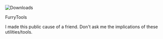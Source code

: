 ![Downloads](https://img.shields.io/github/downloads/Saniee/FurryTools/latest/total?style=flat-square)

FurryTools

I made this public cause of a friend. Don't ask me the implications of these utilities/tools.
